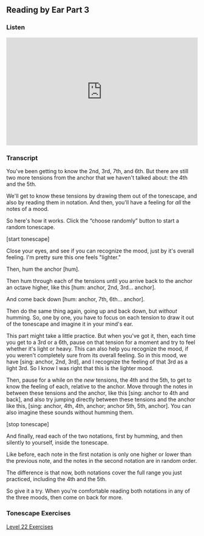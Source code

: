 ## Reading by Ear Part 3



### Listen

<style>
.embed-container {
    position: relative;
    padding-bottom: 56.25%;
    height: 0;
    overflow: hidden;
    max-width: 100%;
  }
  iframe{
    position: absolute;
    top: 0;
    left: 0;
    width: 100%;
    height: 100%;
  }
</style>
<div class='embed-container'>
  <iframe src='https://www.youtube.com/embed/9JgYHum55hI?rel=0' frameborder='0' allowfullscreen></iframe>
</div>



### Transcript

You've been getting to know the 2nd, 3rd, 7th, and 6th. But there are still two more tensions from the anchor that we haven't talked about: the 4th and the 5th.

We'll get to know these tensions by drawing them out of the tonescape, and also by reading them in notation. And then, you'll have a feeling for *all* the notes of a mood.

So here's how it works. Click the “choose randomly” button to start a random tonescape.

 [start tonescape]

Close your eyes, and see if you can recognize the mood, just by it's overall feeling. I'm pretty sure this one feels "lighter."

Then, hum the anchor [hum].

Then hum through each of the tensions until you arrive back to the anchor an octave higher, like this [hum: anchor, 2nd, 3rd... anchor].

And come back down [hum: anchor, 7th, 6th... anchor].

Then do the same thing again, going up and back down, but *without* humming. So, one by one, you have to focus on each tension to draw it out of the tonescape and imagine it in your mind's ear.

This part might take a little practice. But when you've got it, then, each time you get to a 3rd or a 6th, pause on that tension for a moment and try to feel whether it's light or heavy. This can also help you recognize the mood, if you weren't completely sure from its overall feeling. So in this mood, we have [sing: anchor, 2nd, 3rd], and I recognize the feeling of that 3rd as a light 3rd. So I know I was right that this is the lighter mood.

Then, pause for a while on the *new* tensions, the 4th and the 5th, to get to know the feeling of each, relative to the anchor. Move through the notes in between these tensions and the anchor, like this [sing: anchor to 4th and back], and also try jumping directly between these tensions and the anchor like this, [sing: anchor, 4th, 4th, anchor; anchor 5th, 5th, anchor]. You can also imagine these sounds without humming them.

[stop tonescape]

And finally, read each of the two notations, first by humming, and then silently to yourself, inside the tonescape.

Like before, each note in the first notation is only one higher or lower than the previous note, and the notes in the second notation are in random order.

The difference is that now, both notations cover the full range you just practiced, including the 4th and the 5th.

So give it a try. When you're comfortable reading both notations in any of the three moods, then come on back for more.



### Tonescape Exercises

[Level 22 Exercises](../player/22-exercises)

